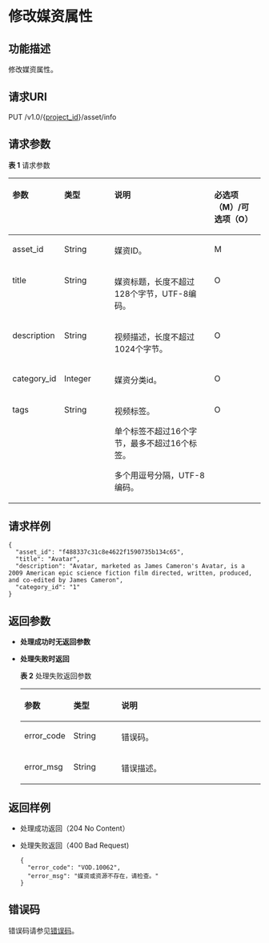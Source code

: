 # 修改媒资属性<a name="ZH-CN_TOPIC_0129004460"></a>

## 功能描述<a name="zh-cn_topic_0128109927_zh-cn_topic_0127930928_section114814192538"></a>

修改媒资属性。

## 请求URI<a name="zh-cn_topic_0128109927_zh-cn_topic_0127930928_section5241024145313"></a>

PUT /v1.0/\{[project\_id](获取项目ID.md)\}/asset/info

## 请求参数<a name="zh-cn_topic_0128109927_zh-cn_topic_0127930928_section7297229175319"></a>

**表 1**  请求参数

<a name="zh-cn_topic_0128109927_zh-cn_topic_0127930928_table53149858"></a>
<table><thead align="left"><tr id="zh-cn_topic_0128109927_zh-cn_topic_0127930928_row21377195"><th class="cellrowborder" valign="top" width="20%" id="mcps1.2.5.1.1"><p id="zh-cn_topic_0128109927_zh-cn_topic_0127930928_p53831205"><a name="zh-cn_topic_0128109927_zh-cn_topic_0127930928_p53831205"></a><a name="zh-cn_topic_0128109927_zh-cn_topic_0127930928_p53831205"></a>参数</p>
</th>
<th class="cellrowborder" valign="top" width="20%" id="mcps1.2.5.1.2"><p id="zh-cn_topic_0128109927_zh-cn_topic_0127930928_p65360331"><a name="zh-cn_topic_0128109927_zh-cn_topic_0127930928_p65360331"></a><a name="zh-cn_topic_0128109927_zh-cn_topic_0127930928_p65360331"></a>类型</p>
</th>
<th class="cellrowborder" valign="top" width="40%" id="mcps1.2.5.1.3"><p id="zh-cn_topic_0128109927_zh-cn_topic_0127930928_p59695495"><a name="zh-cn_topic_0128109927_zh-cn_topic_0127930928_p59695495"></a><a name="zh-cn_topic_0128109927_zh-cn_topic_0127930928_p59695495"></a>说明</p>
</th>
<th class="cellrowborder" valign="top" width="20%" id="mcps1.2.5.1.4"><p id="zh-cn_topic_0128109924_zh-cn_topic_0127930889_p41029017"><a name="zh-cn_topic_0128109924_zh-cn_topic_0127930889_p41029017"></a><a name="zh-cn_topic_0128109924_zh-cn_topic_0127930889_p41029017"></a>必选项（M）/可选项（O）</p>
</th>
</tr>
</thead>
<tbody><tr id="zh-cn_topic_0128109927_zh-cn_topic_0127930928_row66208306"><td class="cellrowborder" valign="top" width="20%" headers="mcps1.2.5.1.1 "><p id="zh-cn_topic_0128109927_zh-cn_topic_0127930928_p61272544"><a name="zh-cn_topic_0128109927_zh-cn_topic_0127930928_p61272544"></a><a name="zh-cn_topic_0128109927_zh-cn_topic_0127930928_p61272544"></a>asset_id</p>
</td>
<td class="cellrowborder" valign="top" width="20%" headers="mcps1.2.5.1.2 "><p id="zh-cn_topic_0128109927_zh-cn_topic_0127930928_p64128998"><a name="zh-cn_topic_0128109927_zh-cn_topic_0127930928_p64128998"></a><a name="zh-cn_topic_0128109927_zh-cn_topic_0127930928_p64128998"></a>String</p>
</td>
<td class="cellrowborder" valign="top" width="40%" headers="mcps1.2.5.1.3 "><p id="zh-cn_topic_0128109927_zh-cn_topic_0127930928_p27066349"><a name="zh-cn_topic_0128109927_zh-cn_topic_0127930928_p27066349"></a><a name="zh-cn_topic_0128109927_zh-cn_topic_0127930928_p27066349"></a>媒资ID。</p>
</td>
<td class="cellrowborder" valign="top" width="20%" headers="mcps1.2.5.1.4 "><p id="zh-cn_topic_0128109927_zh-cn_topic_0127930928_p12264220"><a name="zh-cn_topic_0128109927_zh-cn_topic_0127930928_p12264220"></a><a name="zh-cn_topic_0128109927_zh-cn_topic_0127930928_p12264220"></a>M</p>
</td>
</tr>
<tr id="zh-cn_topic_0128109927_zh-cn_topic_0127930928_row43269122"><td class="cellrowborder" valign="top" width="20%" headers="mcps1.2.5.1.1 "><p id="zh-cn_topic_0128109927_zh-cn_topic_0127930928_p15137982"><a name="zh-cn_topic_0128109927_zh-cn_topic_0127930928_p15137982"></a><a name="zh-cn_topic_0128109927_zh-cn_topic_0127930928_p15137982"></a>title</p>
</td>
<td class="cellrowborder" valign="top" width="20%" headers="mcps1.2.5.1.2 "><p id="zh-cn_topic_0128109927_zh-cn_topic_0127930928_p18216990"><a name="zh-cn_topic_0128109927_zh-cn_topic_0127930928_p18216990"></a><a name="zh-cn_topic_0128109927_zh-cn_topic_0127930928_p18216990"></a>String</p>
</td>
<td class="cellrowborder" valign="top" width="40%" headers="mcps1.2.5.1.3 "><p id="zh-cn_topic_0128109927_zh-cn_topic_0127930928_p66290058"><a name="zh-cn_topic_0128109927_zh-cn_topic_0127930928_p66290058"></a><a name="zh-cn_topic_0128109927_zh-cn_topic_0127930928_p66290058"></a>媒资标题，长度不超过128个字节，UTF-8编码。</p>
</td>
<td class="cellrowborder" valign="top" width="20%" headers="mcps1.2.5.1.4 "><p id="zh-cn_topic_0128109927_zh-cn_topic_0127930928_p63637161"><a name="zh-cn_topic_0128109927_zh-cn_topic_0127930928_p63637161"></a><a name="zh-cn_topic_0128109927_zh-cn_topic_0127930928_p63637161"></a>O</p>
</td>
</tr>
<tr id="zh-cn_topic_0128109927_zh-cn_topic_0127930928_row35863542"><td class="cellrowborder" valign="top" width="20%" headers="mcps1.2.5.1.1 "><p id="zh-cn_topic_0128109927_zh-cn_topic_0127930928_p19265802"><a name="zh-cn_topic_0128109927_zh-cn_topic_0127930928_p19265802"></a><a name="zh-cn_topic_0128109927_zh-cn_topic_0127930928_p19265802"></a>description</p>
</td>
<td class="cellrowborder" valign="top" width="20%" headers="mcps1.2.5.1.2 "><p id="zh-cn_topic_0128109927_zh-cn_topic_0127930928_p17026093"><a name="zh-cn_topic_0128109927_zh-cn_topic_0127930928_p17026093"></a><a name="zh-cn_topic_0128109927_zh-cn_topic_0127930928_p17026093"></a>String</p>
</td>
<td class="cellrowborder" valign="top" width="40%" headers="mcps1.2.5.1.3 "><p id="zh-cn_topic_0128109927_zh-cn_topic_0127930928_p36936330"><a name="zh-cn_topic_0128109927_zh-cn_topic_0127930928_p36936330"></a><a name="zh-cn_topic_0128109927_zh-cn_topic_0127930928_p36936330"></a>视频描述，长度不超过1024个字节。</p>
</td>
<td class="cellrowborder" valign="top" width="20%" headers="mcps1.2.5.1.4 "><p id="zh-cn_topic_0128109927_zh-cn_topic_0127930928_p9155596"><a name="zh-cn_topic_0128109927_zh-cn_topic_0127930928_p9155596"></a><a name="zh-cn_topic_0128109927_zh-cn_topic_0127930928_p9155596"></a>O</p>
</td>
</tr>
<tr id="zh-cn_topic_0128109927_zh-cn_topic_0127930928_row15291506"><td class="cellrowborder" valign="top" width="20%" headers="mcps1.2.5.1.1 "><p id="zh-cn_topic_0128109927_zh-cn_topic_0127930928_p30652439"><a name="zh-cn_topic_0128109927_zh-cn_topic_0127930928_p30652439"></a><a name="zh-cn_topic_0128109927_zh-cn_topic_0127930928_p30652439"></a>category_id</p>
</td>
<td class="cellrowborder" valign="top" width="20%" headers="mcps1.2.5.1.2 "><p id="zh-cn_topic_0128109927_zh-cn_topic_0127930928_p66928472"><a name="zh-cn_topic_0128109927_zh-cn_topic_0127930928_p66928472"></a><a name="zh-cn_topic_0128109927_zh-cn_topic_0127930928_p66928472"></a>Integer</p>
</td>
<td class="cellrowborder" valign="top" width="40%" headers="mcps1.2.5.1.3 "><p id="zh-cn_topic_0128109927_zh-cn_topic_0127930928_p52497183"><a name="zh-cn_topic_0128109927_zh-cn_topic_0127930928_p52497183"></a><a name="zh-cn_topic_0128109927_zh-cn_topic_0127930928_p52497183"></a>媒资分类id。</p>
</td>
<td class="cellrowborder" valign="top" width="20%" headers="mcps1.2.5.1.4 "><p id="zh-cn_topic_0128109927_zh-cn_topic_0127930928_p31327832"><a name="zh-cn_topic_0128109927_zh-cn_topic_0127930928_p31327832"></a><a name="zh-cn_topic_0128109927_zh-cn_topic_0127930928_p31327832"></a>O</p>
</td>
</tr>
<tr id="zh-cn_topic_0128109927_zh-cn_topic_0127930928_row13515039"><td class="cellrowborder" valign="top" width="20%" headers="mcps1.2.5.1.1 "><p id="zh-cn_topic_0128109927_zh-cn_topic_0127930928_p20976384"><a name="zh-cn_topic_0128109927_zh-cn_topic_0127930928_p20976384"></a><a name="zh-cn_topic_0128109927_zh-cn_topic_0127930928_p20976384"></a>tags</p>
</td>
<td class="cellrowborder" valign="top" width="20%" headers="mcps1.2.5.1.2 "><p id="zh-cn_topic_0128109927_zh-cn_topic_0127930928_p21365545"><a name="zh-cn_topic_0128109927_zh-cn_topic_0127930928_p21365545"></a><a name="zh-cn_topic_0128109927_zh-cn_topic_0127930928_p21365545"></a>String</p>
</td>
<td class="cellrowborder" valign="top" width="40%" headers="mcps1.2.5.1.3 "><p id="zh-cn_topic_0128109927_zh-cn_topic_0127930928_p16386191291012"><a name="zh-cn_topic_0128109927_zh-cn_topic_0127930928_p16386191291012"></a><a name="zh-cn_topic_0128109927_zh-cn_topic_0127930928_p16386191291012"></a>视频标签。</p>
<p id="zh-cn_topic_0128109927_zh-cn_topic_0127930928_p143757148109"><a name="zh-cn_topic_0128109927_zh-cn_topic_0127930928_p143757148109"></a><a name="zh-cn_topic_0128109927_zh-cn_topic_0127930928_p143757148109"></a>单个标签不超过16个字节，最多不超过16个标签。</p>
<p id="zh-cn_topic_0128109927_zh-cn_topic_0127930928_p52887619"><a name="zh-cn_topic_0128109927_zh-cn_topic_0127930928_p52887619"></a><a name="zh-cn_topic_0128109927_zh-cn_topic_0127930928_p52887619"></a>多个用逗号分隔，UTF-8编码。</p>
</td>
<td class="cellrowborder" valign="top" width="20%" headers="mcps1.2.5.1.4 "><p id="zh-cn_topic_0128109927_zh-cn_topic_0127930928_p42846825"><a name="zh-cn_topic_0128109927_zh-cn_topic_0127930928_p42846825"></a><a name="zh-cn_topic_0128109927_zh-cn_topic_0127930928_p42846825"></a>O</p>
</td>
</tr>
</tbody>
</table>

## 请求样例<a name="zh-cn_topic_0128109927_zh-cn_topic_0127930928_section1249493515311"></a>

```
{
  "asset_id": "f488337c31c8e4622f1590735b134c65", 
  "title": "Avatar",
  "description": "Avatar, marketed as James Cameron's Avatar, is a 2009 American epic science fiction film directed, written, produced, and co-edited by James Cameron",
  "category_id": "1"
}
```

## 返回参数<a name="zh-cn_topic_0128109927_zh-cn_topic_0127930928_section162761640105314"></a>

-   **处理成功时无返回参数**
-   **处理失败时返回**

    **表 2**  处理失败返回参数

    <a name="zh-cn_topic_0128109927_zh-cn_topic_0127930928_table55421393"></a>
    <table><thead align="left"><tr id="zh-cn_topic_0128109927_zh-cn_topic_0127930928_row60077381"><th class="cellrowborder" valign="top" width="20%" id="mcps1.2.4.1.1"><p id="zh-cn_topic_0128109927_zh-cn_topic_0127930928_p34429708"><a name="zh-cn_topic_0128109927_zh-cn_topic_0127930928_p34429708"></a><a name="zh-cn_topic_0128109927_zh-cn_topic_0127930928_p34429708"></a>参数</p>
    </th>
    <th class="cellrowborder" valign="top" width="20%" id="mcps1.2.4.1.2"><p id="zh-cn_topic_0128109927_zh-cn_topic_0127930928_p37342992"><a name="zh-cn_topic_0128109927_zh-cn_topic_0127930928_p37342992"></a><a name="zh-cn_topic_0128109927_zh-cn_topic_0127930928_p37342992"></a>类型</p>
    </th>
    <th class="cellrowborder" valign="top" width="60%" id="mcps1.2.4.1.3"><p id="zh-cn_topic_0128109927_zh-cn_topic_0127930928_p4883512"><a name="zh-cn_topic_0128109927_zh-cn_topic_0127930928_p4883512"></a><a name="zh-cn_topic_0128109927_zh-cn_topic_0127930928_p4883512"></a>说明</p>
    </th>
    </tr>
    </thead>
    <tbody><tr id="zh-cn_topic_0128109927_zh-cn_topic_0127930928_row66859210"><td class="cellrowborder" valign="top" width="20%" headers="mcps1.2.4.1.1 "><p id="zh-cn_topic_0128109927_zh-cn_topic_0127930928_p46886909"><a name="zh-cn_topic_0128109927_zh-cn_topic_0127930928_p46886909"></a><a name="zh-cn_topic_0128109927_zh-cn_topic_0127930928_p46886909"></a>error_code</p>
    </td>
    <td class="cellrowborder" valign="top" width="20%" headers="mcps1.2.4.1.2 "><p id="zh-cn_topic_0128109927_zh-cn_topic_0127930928_p39743256"><a name="zh-cn_topic_0128109927_zh-cn_topic_0127930928_p39743256"></a><a name="zh-cn_topic_0128109927_zh-cn_topic_0127930928_p39743256"></a>String</p>
    </td>
    <td class="cellrowborder" valign="top" width="60%" headers="mcps1.2.4.1.3 "><p id="zh-cn_topic_0128109927_zh-cn_topic_0127930928_p65087172"><a name="zh-cn_topic_0128109927_zh-cn_topic_0127930928_p65087172"></a><a name="zh-cn_topic_0128109927_zh-cn_topic_0127930928_p65087172"></a>错误码。</p>
    </td>
    </tr>
    <tr id="zh-cn_topic_0128109927_zh-cn_topic_0127930928_row7805019"><td class="cellrowborder" valign="top" width="20%" headers="mcps1.2.4.1.1 "><p id="zh-cn_topic_0128109927_zh-cn_topic_0127930928_p28226836"><a name="zh-cn_topic_0128109927_zh-cn_topic_0127930928_p28226836"></a><a name="zh-cn_topic_0128109927_zh-cn_topic_0127930928_p28226836"></a>error_msg</p>
    </td>
    <td class="cellrowborder" valign="top" width="20%" headers="mcps1.2.4.1.2 "><p id="zh-cn_topic_0128109927_zh-cn_topic_0127930928_p4672385"><a name="zh-cn_topic_0128109927_zh-cn_topic_0127930928_p4672385"></a><a name="zh-cn_topic_0128109927_zh-cn_topic_0127930928_p4672385"></a>String</p>
    </td>
    <td class="cellrowborder" valign="top" width="60%" headers="mcps1.2.4.1.3 "><p id="zh-cn_topic_0128109927_zh-cn_topic_0127930928_p42918923"><a name="zh-cn_topic_0128109927_zh-cn_topic_0127930928_p42918923"></a><a name="zh-cn_topic_0128109927_zh-cn_topic_0127930928_p42918923"></a>错误描述。</p>
    </td>
    </tr>
    </tbody>
    </table>


## 返回样例<a name="zh-cn_topic_0128109927_zh-cn_topic_0127930928_section1164111461532"></a>

-   处理成功返回（204 No Content）
-   处理失败返回（400 Bad Request\)

    ```
    {
      "error_code": "VOD.10062",
      "error_msg": "媒资或资源不存在，请检查。"
    }
    ```


## 错误码<a name="section569214377267"></a>

错误码请参见[错误码](错误码.md)。

